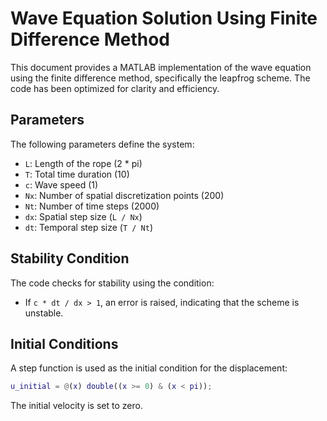 
# Wave Equation Solution Using Finite Difference Method

This document provides a MATLAB implementation of the wave equation using the finite difference method, specifically the leapfrog scheme. The code has been optimized for clarity and efficiency.

## Parameters
The following parameters define the system:

- `L`: Length of the rope (2 * pi)
- `T`: Total time duration (10)
- `c`: Wave speed (1)
- `Nx`: Number of spatial discretization points (200)
- `Nt`: Number of time steps (2000)
- `dx`: Spatial step size (`L / Nx`)
- `dt`: Temporal step size (`T / Nt`)

## Stability Condition
The code checks for stability using the condition:
- If `c * dt / dx > 1`, an error is raised, indicating that the scheme is unstable.

## Initial Conditions
A step function is used as the initial condition for the displacement:

```matlab
u_initial = @(x) double((x >= 0) & (x < pi));
```
The initial velocity is set to zero.
